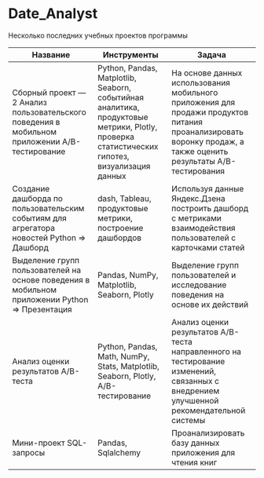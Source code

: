 # Date_Analyst

Несколько последних учебных проектов программы 

| Название | Инструменты | Задача |
|---------|-------------|--------|
| Сборный проект — 2 Анализ пользовательского поведения в мобильном приложении A/B-тестирование | Python, Pandas, Matplotlib, Seaborn, событийная аналитика, продуктовые метрики, Plotly, проверка статистических гипотез, визуализация данных | На основе данных использования мобильного приложения для продажи продуктов питания проанализировать воронку продаж, а также оценить результаты A/B-тестирования |
| Создание дашборда по пользовательским событиям для агрегатора новостей Python => Дашборд | dash, Tableau, продуктовые метрики, построение дашбордов | Используя данные Яндекс.Дзена построить дашборд с метриками взаимодействия пользователей с карточками статей |
| Выделение групп пользователей на основе поведения в мобильном приложении Python => Презентация | Pandas, NumPy, Matplotlib, Seaborn, Plotly | Выделение групп пользователей и исследование поведения на основе их действий |
| Анализ оценки результатов A/B-теста | Python, Pandas, Math, NumPy, Stats, Matplotlib, Seaborn, Plotly, A/B-тестирование | Анализ оценки результатов A/B-теста направленного на тестирование изменений, связанных с внедрением улучшенной рекомендательной системы |
| Мини-проект SQL-запросы | Pandas, Sqlalchemy | Проанализировать базу данных приложения для чтения книг |
